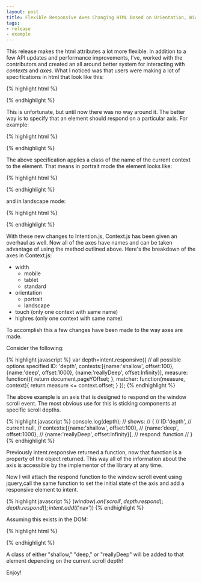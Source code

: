 ```yaml
---
layout: post
title: Flexible Responsive Axes Changing HTML Based on Orientation, Width, Touch and Resolution
tags:
- release
- example
---
```


This release makes the html attributes a lot more flexible. In addition to a few API updates and performance improvements, I've, worked with the contributors and created an all around better system for interacting with *contexts* and *axes*. What I noticed was that users were making a lot of specifications in html that look like this:

{% highlight html %}
<nav intent in-portrait-class="portrait"></nav>
{% endhighlight %}

This is unfortunate, but until now there was no way around it. The better way is to specify that an element should respond on a particular axis. For example:

{% highlight html %}
<nav intent in-orientation></nav>
{% endhighlight %}

The above specification applies a class of the name of the current context to the element. That means in portrait mode the element looks like:

{% highlight html %}
<nav class="portrait"></nav>
{% endhighlight %}

and in landscape mode:

{% highlight html %}
<nav class="landscape"></nav>
{% endhighlight %}

With these new changes to Intention.js, Context.js has been given an overhaul as well. Now all of the axes have names and can be taken advantage of using the method outlined above. Here's the breakdown of the axes in Context.js:

* width
  * mobile
  * tablet
  * standard
* orientation
  * portrait
  * landscape
* touch (only one context with same name)
* highres (only one context with same name)

To accomplish this a few changes have been made to the way axes are made.

Consider the following:

{% highlight javascript %}
var depth=intent.responsive({
  // all possible options specified
  ID: 'depth',
	contexts:[{name:'shallow', offset:100}, 
		{name:'deep', offset:1000}, 
		{name:'reallyDeep', offset:Infinity}],
	measure: function(){
		return document.pageYOffset;
	},
	matcher: function(measure, context){
		return measure <= context.offset;
	}
});
{% endhighlight %}

The above example is an axis that is designed to respond on the window scroll event. The most obvious use for this is sticking components at specific scroll depths.

{% highlight javascript %}
console.log(depth);
// shows:
// {
//   ID:'depth', 
//   current:null,
//   contexts:[{name:'shallow', offset:100}, 
//     {name:'deep', offset:1000}, 
//     {name:'reallyDeep', offset:Infinity}],
//   respond: function
// }
{% endhighlight %}

Previously intent.responsive returned a function, now that function is a property of the object returned. This way all of the information about the axis is accessible by the implementor of the library at any time.

Now I will attach the respond function to the window scroll event using jquery,call the same function to set the initial state of the axis and add a responsive element to intent.

{% highlight javascript %}
$(window).on('scroll', depth.respond);
depth.respond();
intent.add($('nav'))
{% endhighlight %}

Assuming this exists in the DOM:

{% highlight html %}
<nav intent in-depth></nav>
{% endhighlight %}

A class of either "shallow," "deep," or "reallyDeep" will be added to that element depending on the current scroll depth!

Enjoy!
